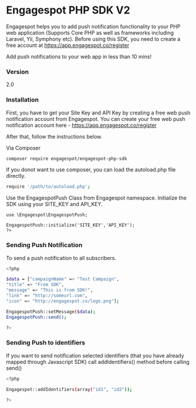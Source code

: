 # Engagespot PHP SDK V2

Engagespot helps you to add push notification functionality to your PHP web application (Supports Core PHP as well as frameworks including Laravel, Yii, Symphony etc). Before using this SDK, you need to create a free account at https://app.engagespot.co/register

Add push notifications to your web app in less than 10 mins!

### Version
2.0

### Installation

First, you have to get your Site Key and API Key by creating a free web push notification account from Engagespot. You can create your free web push notification account here - https://app.engagespot.co/register

After that, follow the instructions below.

Via Composer

```sh
composer require engagespot/engagespot-php-sdk
```

If you donot want to use composer, you can load the autoload.php file directly.

```sh
require '/path/to/autoload.php';
```

Use the EngagespotPush Class from Engagespot namespace.
Initialize the SDK using your SITE_KEY and API_KEY.

```
use \Engagespot\EngagespotPush;

EngagespotPush::initialize('SITE_KEY','API_KEY');
?>
```

### Sending Push Notification

To send a push notification to all subscribers.

```sh
<?php

$data = ["campaignName" => "Test Campaign",
"title" => "From SDK", 
"message" => "This is from SDK!", 
"link" => "http://someurl.com", 
"icon" => "http://engagespot.co/logo.png"];

EngagespotPush::setMessage($data);
EngagespotPush::send();

?>
```

### Sending Push to identifiers

If you want to send notification selected identifiers (that you have already mapped through Javascript SDK) call addIdentifiers() method before calling send()

```sh
<?php

Engagespot::addIdentifiers(array("id1", "id2"));

?>
```
